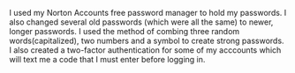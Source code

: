I used my Norton Accounts free password manager to hold my passwords. I also changed several old passwords (which were all the same) to newer, longer passwords. I used the method of combing three random words(capitalized), two numbers and a symbol to create strong passwords. I also created a two-factor authentication for some of my acccounts which will text me a code that I must enter before logging in. 